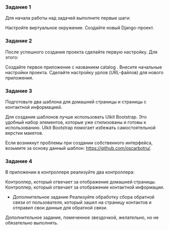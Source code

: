 ### Задание 1
Для начала работы над задачей выполните первые шаги:

 Настройте виртуальное окружение.
 Создайте новый Django-проект.
### Задание 2
После успешного создания проекта сделайте первую настройку. Для этого:

 Создайте первое приложение с названием 
catalog
.
 Внесите начальные настройки проекта.
 Сделайте настройку урлов (URL-файлов) для нового приложения.
### Задание 3
Подготовьте два шаблона для домашней страницы и страницы с контактной информацией.

Для создания шаблонов лучше использовать UIkit Bootstrap. Это удобный набор элементов, которые уже стилизованы и готовы к использованию. UIkit Bootstrap помогает избежать самостоятельной верстки макетов.

Если возникнут проблемы при создании собственного интерфейса, возьмите за основу данный шаблон: https://github.com/oscarbotru/.

### Задание 4
В приложении в контроллере реализуйте два контроллера:

 Контроллер, который отвечает за отображение домашней страницы.
 Контроллер, который отвечает за отображение контактной информации.
* Дополнительное задание
Реализуйте обработку сбора обратной связи от пользователя, который зашел на страницу контактов и отправил свои данные для обратной связи.

Дополнительное задание, помеченное звездочкой, желательно, но не обязательно выполнять.
